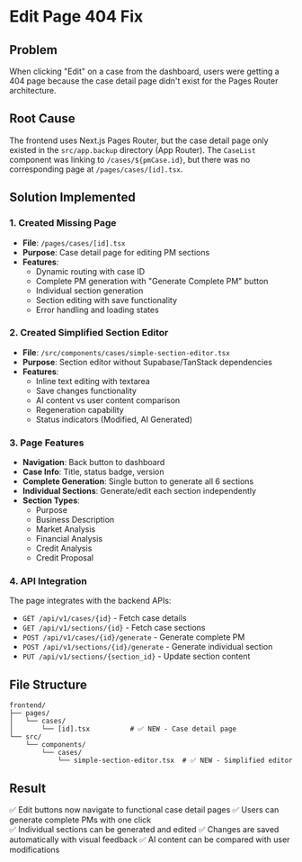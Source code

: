 # Edit Page 404 Fix

## Problem
When clicking "Edit" on a case from the dashboard, users were getting a 404 page because the case detail page didn't exist for the Pages Router architecture.

## Root Cause
The frontend uses Next.js Pages Router, but the case detail page only existed in the `src/app.backup` directory (App Router). The `CaseList` component was linking to `/cases/${pmCase.id}`, but there was no corresponding page at `/pages/cases/[id].tsx`.

## Solution Implemented

### 1. Created Missing Page
- **File**: `/pages/cases/[id].tsx`
- **Purpose**: Case detail page for editing PM sections
- **Features**:
  - Dynamic routing with case ID
  - Complete PM generation with "Generate Complete PM" button
  - Individual section generation
  - Section editing with save functionality
  - Error handling and loading states

### 2. Created Simplified Section Editor
- **File**: `/src/components/cases/simple-section-editor.tsx`
- **Purpose**: Section editor without Supabase/TanStack dependencies
- **Features**:
  - Inline text editing with textarea
  - Save changes functionality
  - AI content vs user content comparison
  - Regeneration capability
  - Status indicators (Modified, AI Generated)

### 3. Page Features
- **Navigation**: Back button to dashboard
- **Case Info**: Title, status badge, version
- **Complete Generation**: Single button to generate all 6 sections
- **Individual Sections**: Generate/edit each section independently
- **Section Types**:
  - Purpose
  - Business Description  
  - Market Analysis
  - Financial Analysis
  - Credit Analysis
  - Credit Proposal

### 4. API Integration
The page integrates with the backend APIs:
- `GET /api/v1/cases/{id}` - Fetch case details
- `GET /api/v1/sections/{id}` - Fetch case sections
- `POST /api/v1/cases/{id}/generate` - Generate complete PM
- `POST /api/v1/sections/{id}/generate` - Generate individual section
- `PUT /api/v1/sections/{section_id}` - Update section content

## File Structure
```
frontend/
├── pages/
│   └── cases/
│       └── [id].tsx          # ✅ NEW - Case detail page
└── src/
    └── components/
        └── cases/
            └── simple-section-editor.tsx  # ✅ NEW - Simplified editor
```

## Result
✅ Edit buttons now navigate to functional case detail pages
✅ Users can generate complete PMs with one click  
✅ Individual sections can be generated and edited
✅ Changes are saved automatically with visual feedback
✅ AI content can be compared with user modifications